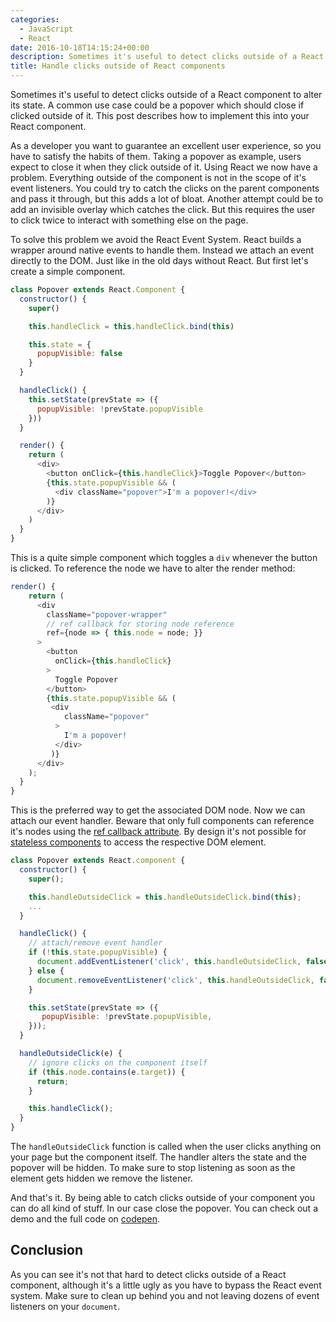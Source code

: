 ```yaml
---
categories:
  - JavaScript
  - React
date: 2016-10-18T14:15:24+00:00
description: Sometimes it's useful to detect clicks outside of a React component. Learn how to achieve this by attaching an native event handler to the document.
title: Handle clicks outside of React components
---
```


Sometimes it's useful to detect clicks outside of a React component to alter its state. A common use case could be a popover which should close if clicked outside of it. This post describes how to implement this into your React component.

As a developer you want to guarantee an excellent user experience, so you have to satisfy the habits of them. Taking a popover as example, users expect to close it when they click outside of it. Using React we now have a problem. Everything outside of the component is not in the scope of it's event listeners. You could try to catch the clicks on the parent components and pass it through, but this adds a lot of bloat. Another attempt could be to add an invisible overlay which catches the click. But this requires the user to click twice to interact with something else on the page.

To solve this problem we avoid the React Event System. React builds a wrapper around native events to handle them. Instead we attach an event directly to the DOM. Just like in the old days without React. But first let's create a simple component.

```javascript
class Popover extends React.Component {
  constructor() {
    super()

    this.handleClick = this.handleClick.bind(this)

    this.state = {
      popupVisible: false
    }
  }

  handleClick() {
    this.setState(prevState => ({
      popupVisible: !prevState.popupVisible
    }))
  }

  render() {
    return (
      <div>
        <button onClick={this.handleClick}>Toggle Popover</button>
        {this.state.popupVisible && (
          <div className="popover">I'm a popover!</div>
        )}
      </div>
    )
  }
}
```

This is a quite simple component which toggles a `div` whenever the button is clicked. To reference the node we have to alter the render method:

```javascript
render() {
    return (
      <div
        className="popover-wrapper"
        // ref callback for storing node reference
        ref={node => { this.node = node; }}
      >
        <button
          onClick={this.handleClick}
        >
          Toggle Popover
        </button>
        {this.state.popupVisible && (
         <div
            className="popover"
          >
            I'm a popover!
          </div>
         )}
      </div>
    );
  }
}
```

This is the preferred way to get the associated DOM node. Now we can attach our event handler. Beware that only full components can reference it's nodes using the [ref callback attribute][1]. By design it's not possible for [stateless components][2] to access the respective DOM element.

```javascript
class Popover extends React.component {
  constructor() {
    super();

    this.handleOutsideClick = this.handleOutsideClick.bind(this);
    ...
  }

  handleClick() {
    // attach/remove event handler
    if (!this.state.popupVisible) {
      document.addEventListener('click', this.handleOutsideClick, false);
    } else {
      document.removeEventListener('click', this.handleOutsideClick, false);
    }

    this.setState(prevState => ({
       popupVisible: !prevState.popupVisible,
    }));
  }

  handleOutsideClick(e) {
    // ignore clicks on the component itself
    if (this.node.contains(e.target)) {
      return;
    }

    this.handleClick();
  }
}
```

The `handleOutsideClick` function is called when the user clicks anything on your page but the component itself. The handler alters the state and the popover will be hidden. To make sure to stop listening as soon as the element gets hidden we remove the listener.

And that's it. By being able to catch clicks outside of your component you can do all kind of stuff. In our case close the popover. You can check out a demo and the full code on [codepen][3].

## Conclusion

As you can see it's not that hard to detect clicks outside of a React component, although it's a little ugly as you have to bypass the React event system. Make sure to clean up behind you and not leaving dozens of event listeners on your `document`.

[1]: https://facebook.github.io/react/docs/more-about-refs.html
[2]: https://facebook.github.io/react/docs/reusable-components.html#stateless-functions
[3]: http://codepen.io/graubnla/pen/EgdgZm
